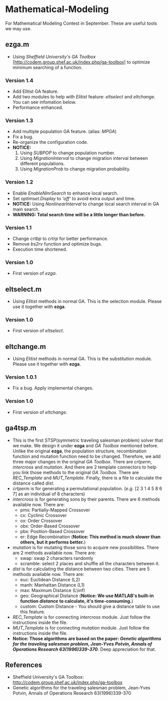 # Mathematical-Modeling
For Mathematical Modeling Contest in September. These are useful tools we may use.
## ezga.m 
  * Using *Sheffield University's GA Toolbox* [http://codem.group.shef.ac.uk/index.php/ga-toolbox] to optimize minimum searching of a function.
  
### Version 1.4
  * Add Elitist GA feature.
  * Add two modules to help with *Elitist* feature: *eltselect* and *eltchange*. You can see infomation below.
  * Performance enhanced.

### Version 1.3
  * Add multiple population GA feature. (alias: *MPGA*)
  * Fix a bug.
  * Re-organize the configuration code.
  * **NOTICE:** 
    1. Using *SUBPOP* to change population number. 
    2. Using *MigrationInterval* to change migration interval between different populations. 
    3. Using *MigrationProb* to change migration probability.

### Version 1.2
  * Enable *EnableNlnrSearch* to enhance local search.
  * Set *optimset.Display* to *'off'* to avoid extra output and time. 
  * **NOTICE:** Using *NonlinearInterval* to change local search interval in GA main search.
  * **WARNING: Total search time will be a little longer than before.**
  
### Version 1.1
  * Change *crtbp* to *crtrp* for better performance.
  * Remove *bs2rv* function and optimize bugs.
  * Execution time shortened. 

### Version 1.0
  * First version of *ezga*.

## eltselect.m
  * Using *Elitist* methods in normal GA. This is the selection module. Please use it together with **ezga**.
### Version 1.0
  * First version of *eltselect*.

## eltchange.m
  * Using *Elitist* methods in normal GA. This is the substitution module. Please use it together with **ezga**.
### Version 1.0.1
  * Fix a bug. Apply implemental changes.
### Version 1.0
  * First version of *eltchange*.

## ga4tsp.m
  * This is the first STSP(symmetric traveling salesman problem) solver that we make. We design it under **ezga** and *GA Toolbox* mentioned before. Unlike the original **ezga**, the population structure, recombination function and mutation function need to be changed. Therefore, we add three major changes in the original *GA Toolbox*. There are *crtperm*, *intercross* and *mutation*. And there are 2 template connectors to help you link those methods to the original *GA Toolbox*. There are *REC_Template* and *MUT_Template*. Finally, there is a file to calculate the distance called *dist*.
  * *crtperm* is for generating a permutational population. (*e.g.* [2 3 1 4 5 8 6 7] as an individual of 8 characters)
  * *intercross* is for generating sons by their parents. There are 6 methods available now. There are:
    * pmx: Partially-Mapped Crossover
    * cx: Cyclinic Crossover
    * ox: Order Crossover
    * obx: Order-Based Crossover
    * pbx: Position-Based Crossover
    * er: Edge Recombination (**Notice: This method is much slower than others, but it performs better.**)
  * *mutation* is for mutating those sons to acquire new possibilities. There are 2 methods available now. There are:
    * swap: swap 2 characters randomly
    * scramble: select 2 places and shuffle all the characters between it.
  * *dist* is for calculating the distance between two cities. There are 5 methods available now. There are:
    * euc: Euclidean Distance (L2)
    * manh: Manhattan Distance (L1)
    * max: Maximum Distance (L\inf)
    * geo: Geographical Distance (**Notice: We use MATLAB's built-in function *distance* to calculate, it's time-consuming.**)
    * custom: Custom Distance - You should give a distance table to use this feature.
  * *REC_Template* is for connecting *intercross* module. Just follow the instructions inside the file.
  * *MUT_Template* is for connecting *mutation* module. Just follow the instructions inside the file.
  * **Notice: Those algorithms are based on the paper: *Genetic algorithms for the traveling salesman problem, Jean-Yves Potvin, Annals of Operations Research 63(1996)339-370***. Deep appreciation for that.
  
  
## References
  * Sheffield University's GA Toolbox: http://codem.group.shef.ac.uk/index.php/ga-toolbox
  * Genetic algorithms for the traveling salesman problem, Jean-Yves Potvin, Annals of Operations Research 63(1996)339-370
